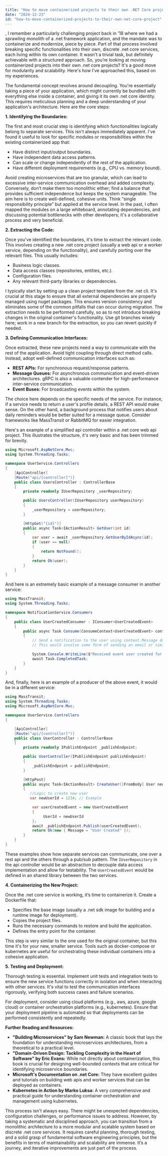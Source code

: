 ```yaml
---
title: "How to move containerized projects to their own .NET Core project?"
date: "2024-12-23"
id: "how-to-move-containerized-projects-to-their-own-net-core-project"
---
```


,  I remember a particularly challenging project back in '18 where we had a sprawling monolith of a .net framework application, and the mandate was to containerize and modernize, piece by piece. Part of that process involved breaking specific functionalities into their own, discrete .net core services, each living within its own container. It wasn't a trivial task, but definitely achievable with a structured approach. So, you’re looking at moving containerized projects into their own .net core projects? It's a good move for modularity and scalability. Here's how I’ve approached this, based on my experiences.

The fundamental concept revolves around decoupling. You're essentially taking a piece of your application, which might currently be bundled with everything else inside a container, and giving it its own .net core identity. This requires meticulous planning and a deep understanding of your application's architecture. Here are the core steps:

**1. Identifying the Boundaries:**

The first and most crucial step is identifying which functionalities logically belong to separate services. This isn't always immediately apparent. I've found it useful to look for specific modules or responsibilities within the existing containerized app that:

*   Have distinct input/output boundaries.
*   Have independent data access patterns.
*   Can scale or change independently of the rest of the application.
*   Have different deployment requirements (e.g., CPU vs. memory bound).

Avoid creating microservices that are too granular, which can lead to excessive inter-service communication overhead and added complexity. Conversely, don’t make them too monolithic either; find a balance that provides sufficient independence but keeps the system manageable. The aim here is to create well-defined, cohesive units. Think “single responsibility principle” but applied at the service level. In the past, I often mapped the modules on a large whiteboard, annotating dependencies, and discussing potential bottlenecks with other developers; it's a collaborative process and very beneficial.

**2. Extracting the Code:**

Once you've identified the boundaries, it's time to extract the relevant code. This involves creating a new .net core project (usually a web api or a worker service, depending on the functionality), and carefully porting over the relevant files. This usually includes:

*   Business logic classes.
*   Data access classes (repositories, entities, etc.).
*   Configuration files.
*   Any relevant third-party libraries or dependencies.

I typically start by setting up a clean project template from the .net cli. It's crucial at this stage to ensure that all external dependencies are properly managed using nuget packages. This ensures version consistency and eliminates some of the common pitfalls that can occur during migration. The extraction needs to be performed carefully, so as to not introduce breaking changes in the original container's functionality. Use git branches wisely here; work in a new branch for the extraction, so you can revert quickly if needed.

**3. Defining Communication Interfaces:**

Once extracted, these new projects need a way to communicate with the rest of the application. Avoid tight coupling through direct method calls. Instead, adopt well-defined communication interfaces such as:

*   **REST APIs:** For synchronous request/response patterns.
*   **Message Queues:** For asynchronous communication and event-driven architectures. gRPC is also a valuable contender for high-performance inter-service communication.
*   **Event Buses:** For broadcasting events within the system.

The choice here depends on the specific needs of the service. For instance, if a service needs to return a user's profile details, a REST API would make sense. On the other hand, a background process that notifies users about daily reminders would be better suited for a message queue. Consider frameworks like MassTransit or RabbitMQ for easier integration.

Here's an example of a simplified api controller within a .net core web api project. This illustrates the structure, it's very basic and has been trimmed for brevity.

```csharp
using Microsoft.AspNetCore.Mvc;
using System.Threading.Tasks;

namespace UserService.Controllers
{
    [ApiController]
    [Route("api/[controller]")]
    public class UsersController : ControllerBase
    {
        private readonly IUserRepository _userRepository;

        public UsersController(IUserRepository userRepository)
        {
            _userRepository = userRepository;
        }

        [HttpGet("{id}")]
        public async Task<IActionResult> GetUser(int id)
        {
            var user = await _userRepository.GetUserByIdAsync(id);
            if (user == null)
            {
                return NotFound();
            }
            return Ok(user);
        }
    }
}
```

And here is an extremely basic example of a message consumer in another service:

```csharp
using MassTransit;
using System.Threading.Tasks;

namespace NotificationService.Consumers
{
    public class UserCreatedConsumer : IConsumer<UserCreatedEvent>
    {
        public async Task Consume(ConsumeContext<UserCreatedEvent> context)
        {
            // Send a notification to the user using context.Message data
            // This would involve some form of sending an email or similar.

            System.Console.WriteLine($"Received event user created for UserID : {context.Message.UserId}  Notification sent");
            await Task.CompletedTask;
        }
    }
}
```

And, finally, here is an example of a producer of the above event, it would be in a different service:

```csharp
using MassTransit;
using System.Threading.Tasks;
using Microsoft.AspNetCore.Mvc;

namespace UserService.Controllers
{

    [ApiController]
    [Route("api/[controller]")]
    public class UserController : ControllerBase
    {
        private readonly IPublishEndpoint _publishEndpoint;

        public UserController(IPublishEndpoint publishEndpoint)
        {
            _publishEndpoint = publishEndpoint;
        }

        [HttpPost]
        public async Task<IActionResult> CreateUser([FromBody] User newUser)
        {
           //Logic to create new user
           var newUserId = 1234; // Example

            var userCreatedEvent = new UserCreatedEvent
            {
                 UserId = newUserId
            };
            await _publishEndpoint.Publish(userCreatedEvent);
            return Ok(new { Message = "User Created" });
        }
    }
}
```

These examples show how separate services can communicate, one over a rest api and the others through a pub/sub pattern. The `IUserRepository` in the api controller would be an abstraction to decouple data access implementation and allow for testability. The `UserCreatedEvent` would be defined in an shared library between the two services.

**4. Containerizing the New Project:**

Once the .net core service is working, it’s time to containerize it. Create a Dockerfile that:

*   Specifies the base image (usually a .net sdk image for building and a runtime image for deployment).
*   Copies the project files.
*   Runs the necessary commands to restore and build the application.
*   Defines the entry point for the container.

This step is very similar to the one used for the original container, but this time it's for your new, smaller service. Tools such as docker-compose or kubernetes are useful for orchestrating these individual containers into a cohesive application.

**5. Testing and Deployment:**

Thorough testing is essential. Implement unit tests and integration tests to ensure the new service functions correctly in isolation and when interacting with other services. It's vital to test the communication interfaces rigorously, verifying both success cases and failure scenarios.

For deployment, consider using cloud platforms (e.g., aws, azure, google cloud) or container orchestration platforms (e.g., kubernetes). Ensure that your deployment pipeline is automated so that deployments can be performed consistently and repeatedly.

**Further Reading and Resources:**

*   **"Building Microservices" by Sam Newman:** A classic book that lays the foundation for understanding microservices architectures, from a theoretical to a practical level.
*   **"Domain-Driven Design: Tackling Complexity in the Heart of Software" by Eric Evans:** While not directly about containerization, this book is crucial for designing well-bounded contexts that are critical for identifying microservice boundaries.
*   **Microsoft's Documentation on .net Core:** They have excellent guides and tutorials on building web apis and worker services that can be deployed as containers.
*   **Kubernetes in Action by Marko Luksa:** A very comprehensive and practical guide for understanding container orchestration and management using kubernetes.

This process isn't always easy. There might be unexpected dependencies, configuration challenges, or performance issues to address. However, by taking a systematic and disciplined approach, you can transition from a monolithic architecture to a more modular and scalable system based on discrete .net core services. It requires careful planning, thorough testing, and a solid grasp of fundamental software engineering principles, but the benefits in terms of maintainability and scalability are immense. It’s a journey, and iterative improvements are just part of the process.

